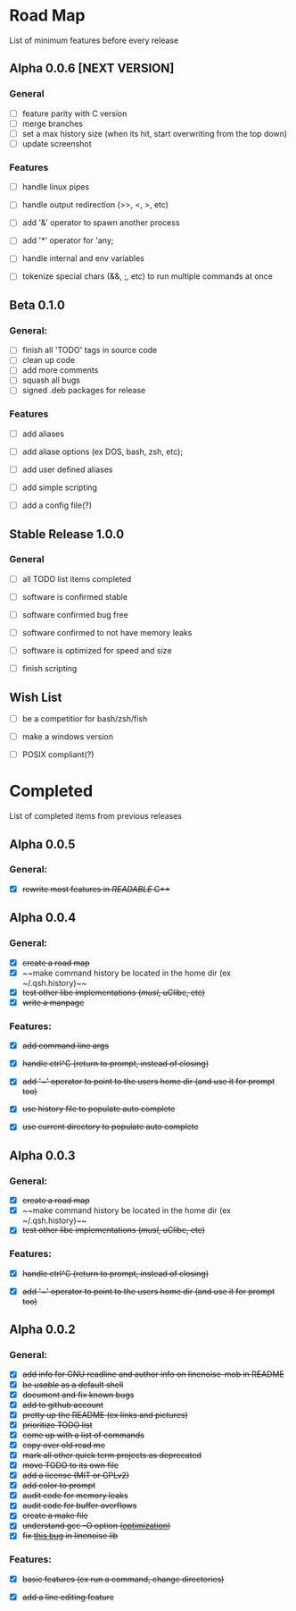 # Road Map
List of minimum features before every release

## Alpha 0.0.6 [NEXT VERSION]
### General
- [ ] feature parity with C version
- [ ] merge branches
- [ ] set a max history size (when its hit, start overwriting from the top down)
- [ ] update screenshot

### Features
- [ ] handle linux pipes
- [ ] handle output redirection (>>, <, >, etc)
- [ ] add '&' operator to spawn another process
- [ ] add '\*' operator for 'any;
- [ ] handle internal and env variables
- [ ] tokenize special chars (&&, ;, etc) to run multiple commands at once


## Beta 0.1.0
### General:
- [ ] finish all 'TODO' tags in source code
- [ ] clean up code
- [ ] add more comments
- [ ] squash all bugs
- [ ] signed .deb packages for release

### Features
- [ ] add aliases
- [ ] add aliase options (ex DOS, bash, zsh, etc);
- [ ] add user defined aliases
- [ ] add simple scripting
- [ ] add a config file(?)


## Stable Release 1.0.0
### General
- [ ] all TODO list items completed
- [ ] software is confirmed stable
- [ ] software confirmed bug free
- [ ] software confirmed to not have memory leaks
- [ ] software is optimized for speed and size
- [ ] finish scripting


## Wish List
- [ ] be a competitior for bash/zsh/fish
- [ ] make a windows version
- [ ] POSIX compliant(?)


# Completed
List of completed items from previous releases

## Alpha 0.0.5
### General:
- [X] ~~rewrite most features in *READABLE* C++~~

## Alpha 0.0.4
### General:
- [X] ~~create a road map~~
- [X] ~~make command history be located in the home dir (ex ~/.qsh.history)~~
- [X] ~~test other libc implementations (*musl*, uClibc, etc)~~
- [X] ~~write a manpage~~

### Features:
- [X] ~~add command line args~~
- [X] ~~handle ctrl^C (return to prompt, instead of closing)~~
- [X] ~~add '~' operator to point to the users home dir (and use it for prompt too)~~
- [X] ~~use history file to populate auto complete~~
- [X] ~~use current directory to populate auto complete~~


## Alpha 0.0.3
### General:
- [X] ~~create a road map~~
- [X] ~~make command history be located in the home dir (ex ~/.qsh.history)~~
- [X] ~~test other libc implementations (*musl*, uClibc, etc)~~

### Features:
- [X] ~~handle ctrl^C (return to prompt, instead of closing)~~
- [X] ~~add '~' operator to point to the users home dir (and use it for prompt too)~~


## Alpha 0.0.2
### General:
- [X] ~~add info for GNU readline and author info on linenoise-mob in README~~
- [X] ~~be *usable* as a default shell~~
- [X] ~~document and fix known bugs~~
- [X] ~~add to github account~~
- [X] ~~pretty up the README (ex links and pictures)~~
- [X] ~~prioritize TODO list~~
- [X] ~~come up with a list of commands~~
- [X] ~~copy over old read me~~
- [X] ~~mark all other quick term projects as deprecated~~
- [X] ~~move TODO to its own file~~
- [X] ~~add a license (MIT or GPLv2)~~
- [X] ~~add color to prompt~~
- [X] ~~audit code for memory leaks~~
- [X] ~~audit code for buffer overflows~~
- [X] ~~create a make file~~
- [X] ~~understand gcc -O option ([optimization](https://gcc.gnu.org/onlinedocs/gcc/Optimize-Options.html))~~
- [X] ~~fix [this bug](https://github.com/antirez/linenoise/issues/158) in linenoise lib~~

### Features:
- [X] ~~basic features (ex run a command, change directories)~~
- [X] ~~add a line editing feature~~

